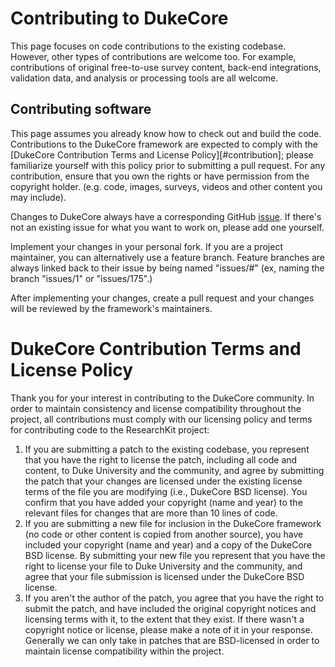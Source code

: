 Contributing to DukeCore
========================

This page focuses on code contributions to the existing codebase. However, other types of contributions are welcome too. For example, contributions of original free-to-use survey content, back-end integrations, validation data, and analysis or processing tools are all welcome.

Contributing software
---------------------

This page assumes you already know how to check out and build the code. Contributions to the DukeCore framework are expected to comply with the [DukeCore Contribution Terms and License Policy][#contribution]; please familiarize yourself with this policy prior to submitting a pull request. For any contribution, ensure that you own the rights or have permission from the copyright holder. (e.g. code, images, surveys, videos and other content you may include).

Changes to DukeCore always have a corresponding GitHub [issue](../../issues). If there's not an existing issue for what you want to work on, please add one yourself.

Implement your changes in your personal fork. If you are a project maintainer, you can alternatively use a feature branch. Feature branches are always linked back to their issue by being named "issues/#" (ex, naming the branch "issues/1" or "issues/175".)

After implementing your changes, create a pull request and your changes will be reviewed by the framework's maintainers.


DukeCore Contribution Terms and License Policy<a name="contribution">
==============================================

Thank you for your interest in contributing to the DukeCore community. In order to maintain consistency and license compatibility throughout the project, all contributions must comply with our licensing policy and terms for contributing code to the ResearchKit project:

1. If you are submitting a patch to the existing codebase, you represent that you have the right to license the patch, including all code and content, to Duke University and the community, and agree by submitting the patch that your changes are licensed under the existing license terms of the file you are modifying (i.e., DukeCore BSD license). You confirm that you have added your copyright (name and year) to the relevant files for changes that are more than 10 lines of code.
2. If you are submitting a new file for inclusion in the DukeCore framework (no code or other content is copied from another source), you have included your copyright (name and year) and a copy of the DukeCore BSD license. By submitting your new file you represent that you have the right to license your file to Duke University and the community, and agree that your file submission is licensed under the DukeCore BSD license.
3. If you aren't the author of the patch, you agree that you have the right to submit the patch, and have included the original copyright notices and licensing terms with it, to the extent that they exist. If there wasn't a copyright notice or license, please make a note of it in your response. Generally we can only take in patches that are BSD-licensed in order to maintain license compatibility within the project.


